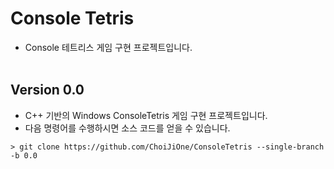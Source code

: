 # Console Tetris
- Console 테트리스 게임 구현 프로젝트입니다.
<br><br>

## Version 0.0
- C++ 기반의 Windows ConsoleTetris 게임 구현 프로젝트입니다.  
- 다음 명령어를 수행하시면 소스 코드를 얻을 수 있습니다.

```
> git clone https://github.com/ChoiJiOne/ConsoleTetris --single-branch -b 0.0
```
